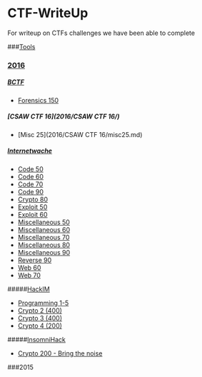 # CTF-WriteUp
For writeup on CTFs challenges we have been able to complete

###[Tools]()

### [2016](2016/)
##### [BCTF](2016/BCTF/)
+ [Forensics 150](2016/BCTF/Forensics150.md)

##### [CSAW CTF 16](2016/CSAW CTF 16/)
+ [Misc 25](2016/CSAW CTF 16/misc25.md)

##### [Internetwache](2016/Internetwache/)
+ [Code 50](2016/Internetwache/Code/Code50.md)
+ [Code 60](2016/Internetwache/Code/Code60.md)
+ [Code 70](2016/Internetwache/Code/Code70.md)
+ [Code 90](2016/Internetwache/Code/Code90.md)
+ [Crypto 80](2016/Internetwache/Crypto/Crypto80.md)
+ [Exploit 50](2016/Internetwache/Exploit/Exp50.md)
+ [Exploit 60](2016/Internetwache/Exploit/Exp60.md)
+ [Miscellaneous 50](2016/Internetwache/Misc/Misc50.md)
+ [Miscellaneous 60](2016/Internetwache/Misc/Misc60.md)
+ [Miscellaneous 70](2016/Internetwache/Misc/Misc70.md)
+ [Miscellaneous 80](2016/Internetwache/Misc/Misc80.md)
+ [Miscellaneous 90](2016/Internetwache/Misc/Misc90.md)
+ [Reverse 90](2016/Internetwache/Reverse/Rev90.md)
+ [Web 60](2016/Internetwache/Web/Web60.md)
+ [Web 70](2016/Internetwache/Web/Web70.md)

#####[HackIM](2016/HackIM/)
+ [Programming 1-5](2016/HackIM/programming.md)
+ [Crypto 2 (400)](2016/HackIM/crypto-2.md)
+ [Crypto 3 (400)](2016/HackIM/crypto-3.md)
+ [Crypto 4 (200)](2016/HackIM/crypto-4.md)

#####[InsomniHack](2016/Insomnihack/)
+ [Crypto 200 - Bring the noise](2016/Insomnihack/crypto/bring-the-noise-200.md)

###2015